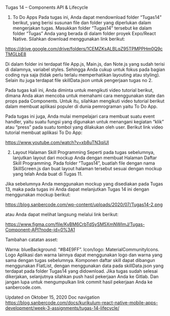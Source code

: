 Tugas 14 – Components API & Lifecycle

1. To Do Apps
Pada tugas ini, Anda dapat mendownload folder “Tugas14” berikut, yang berisi susunan file dan folder yang diperlukan dalam mengerjakan tugas. Masukkan folder “Tugas14” tersebut ke dalam folder “Tugas” Anda yang berada di dalam folder proyek Expo/React Native. Silahkan download menggunakan link berikut:

https://drive.google.com/drive/folders/1CEMZKsALBLqZ95TPMPPHm0Q9cTMGLbE8

Di dalam folder ini terdapat file App.js, Main.js, dan Note.js yang sudah terisi di dalamnya, variabel styles. Sehingga Anda cukup untuk fokus pada bagian coding nya saja (tidak perlu terlalu memperhatikan layouting atau styling). Selain itu juga terdapat file skillData.json untuk pengerjaan tugas no 2.

Pada tugas kali ini, Anda diminta untuk mengikuti video tutorial berikut, dimana Anda akan mencoba untuk memahami cara menggunakan state dan props pada Components. Untuk itu, silahkan mengikuti video tutorial berikut dalam membuat aplikasi populer di dunia pemrograman yaitu To Do App.

Pada tugas ini juga, Anda mulai mempelajari cara membuat suatu event handler, yaitu suatu fungsi yang digunakan untuk menangani kegiatan “klik” atau “press” pada suatu tombol yang dilakukan oleh user. Berikut link video tutorial membuat aplikasi To Do App:

https://www.youtube.com/watch?v=xb8uTN3qiUI

2. Layout Halaman Skill Programming
Seperti pada tugas sebelumnya, lanjutkan layout dari mockup Anda dengan membuat Halaman Daftar Skill Programming. Pada folder “Tugas14”, buatlah file dengan nama SkillScreen.js dan buat layout halaman tersebut sesuai dengan mockup yang telah Anda buat di Tugas 11.

Jika sebelumnya Anda menggunakan mockup yang disediakan pada Tugas 13, maka pada tugas ini Anda dapat melanjutkan Tugas 14 ini dengan menggunakan mockup berikut:

https://blog.sanbercode.com/wp-content/uploads/2020/07/Tugas14-2.png

atau Anda dapat melihat langsung melalui link berikut:

https://www.figma.com/file/KyBM6CrbTdSySM5XmNWlmJ/Tugas-Component-API?node-id=0%3A1

Tambahan catatan asset:

Warna: blueBackground: “#B4E9FF”.
Icon/logo: MaterialCommunityIcons.
Logo Aplikasi dan warna lainnya dapat menggunakan logo dan warna yang sama dengan tugas sebelumnya.
Komponen daftar skill dapat dibangun menggunakan FlatList, dengan menggunakan data pada skillData.json yang terdapat pada folder Tugas14 yang didownload.
Jika tugas sudah selesai dikerjakan, selanjutnya silahkan push hasil pekerjaan Anda ke Gitlab. Dan jangan lupa untuk mengumpulkan link commit hasil pekerjaan Anda ke sanbercode.com.

Updated on Oktober 15, 2020
Doc navigation
https://blog.sanbercode.com/docs/kurikulum-react-native-mobile-apps-development/week-3-assignments/tugas-14-lifecycle/
